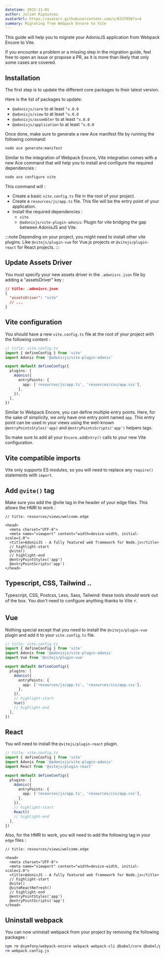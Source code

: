 ```yaml
---
datetime: 2022-11-01
author: Julien Ripouteau
avatarUrl: https://avatars.githubusercontent.com/u/8337858?v=4
summary: Migrating from Webpack Encore to Vite
---
```


This guide will help you to migrate your AdonisJS application from Webpack Encore to Vite.

If you encounter a problem or a missing step in the migration guide, feel free to open an issue or propose a PR, as it is more than likely that only some cases are covered.

## Installation

The first step is to update the different core packages to their latest version.

Here is the list of packages to update:
- `@adonisjs/core` to at least `^x.0.0`
- `@adonisjs/view` to at least `^x.0.0`
- `@adonisjs/assembler` to at least `^x.0.0`
- `@adonisjs/application` to at least `^x.0.0`

Once done, make sure to generate a new Ace manifest file by running the following command:

```sh
node ace generate:manifest
```

Similar to the integration of Webpack Encore, Vite integration comes with a new Ace command that will help you to install and configure the required dependencies :

```sh
node ace configure vite
```

This command will :
- Create a basic `vite.config.ts` file in the root of your project.
- Create a `resources/js/app.ts` file. This file will be the entry point of your application.
- Install the required dependencies : 
  - `vite`
  - `@adonisjs/vite-plugin-adonis`: Plugin for vite bridging the gap between AdonisJS and Vite.

:::note
Depending on your project, you might need to install other vite plugins. Like `@vitejs/plugin-vue` for Vue.js projects or `@vitejs/plugin-react` for React projects.
:::

## Update Assets Driver

You must specify your new assets driver in the `.adonisrc.json` file by adding a "assetsDriver" key :

```json
// title: .adonisrc.json
{
  "assetsDriver": "vite"
  // ...
}
```

## Vite configuration

You should have a new `vite.config.ts` file at the root of your project with the following content : 

```ts
// title: vite.config.ts
import { defineConfig } from 'vite'
import Adonis from '@adonisjs/vite-plugin-adonis'

export default defineConfig({
  plugins: [
    Adonis({
      entryPoints: {
        app: ['resources/js/app.ts', 'resources/css/app.css'],
      },
    }),
  ],
})
```

Similar to Webpack Encore, you can define multiple entry points. Here, for the sake of simplicity, we only have one entry point named `app`. This entry point can be used in your views using the well-known `@entryPointsStyles('app)` and `@entryPointsScripts('app')` helpers tags.

So make sure to add all your `Encore.addEntry()` calls to your new Vite configuration.

## Vite compatible imports

Vite only supports ES modules, so you will need to replace any `require()` statements with `import`.

## Add `@vite()` tag

Make sure you add the @vite tag in the header of your edge files. This allows the HMR to work :

```edge
// title: resources/views/welcome.edge

<head>
  <meta charset="UTF-8">
  <meta name="viewport" content="width=device-width, initial-scale=1.0">
  <title>AdonisJS - A fully featured web framework for Node.js</title>
  // highlight-start
  @vite()
  // highlight-end
  @entryPointStyles('app')
  @entryPointScripts('app')
</head>
```

## Typescript, CSS, Tailwind ..

Typescript, CSS, Postcss, Less, Sass, Tailwind: these tools should work out of the box. You don't need to configure anything thanks to Vite ⚡.

## Vue

Nothing special except that you need to install the `@vitejs/plugin-vue` plugin and add it to your `vite.config.ts` file.

```ts
// title: vite.config.ts
import { defineConfig } from 'vite'
import Adonis from '@adonisjs/vite-plugin-adonis'
import Vue from '@vitejs/plugin-vue'

export default defineConfig({
  plugins: [
    Adonis({
      entryPoints: {
        app: ['resources/js/app.ts', 'resources/css/app.css'],
      },
    }),
    // highlight-start
    Vue()
    // highlight-end
  ],
})
```

## React

You will need to install the `@vitejs/plugin-react` plugin. 

```ts
// title: vite.config.ts
import { defineConfig } from 'vite'
import Adonis from '@adonisjs/vite-plugin-adonis'
import React from '@vitejs/plugin-react'

export default defineConfig({
  plugins: [
    Adonis({
      entryPoints: {
        app: ['resources/js/app.ts', 'resources/css/app.css'],
      },
    }),
    // highlight-start
    React()
    // highlight-end
  ],
})
```

Also, for the HMR to work, you will need to add the following tag in your `edge` files :

```edge
// title: resources/views/welcome.edge

<head>
  <meta charset="UTF-8">
  <meta name="viewport" content="width=device-width, initial-scale=1.0">
  <title>AdonisJS - A fully featured web framework for Node.js</title>
  // highlight-start
  @vite()
  @viteReactRefresh()
  // highlight-end
  @entryPointStyles('app')
  @entryPointScripts('app')
</head>
```

## Uninstall webpack

You can now uninstall webpack from your project by removing the following packages :

```bash
npm rm @symfony/webpack-encore webpack webpack-cli @babel/core @babel/preset-env
rm webpack.config.js
```

